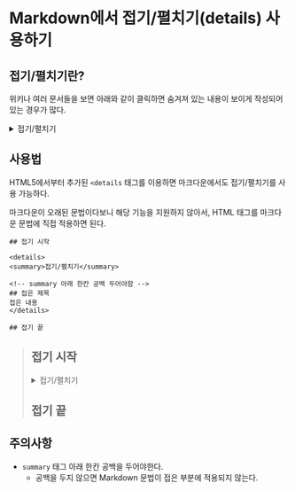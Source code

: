 # Markdown에서 접기/펼치기(details) 사용하기

## 접기/펼치기란?

위키나 여러 문서들을 보면 아래와 같이 클릭하면 숨겨져 있는 내용이 보이게 작성되어있는 경우가 많다.

<details>
    <summary>접기/펼치기</summary>

## 접은 제목
접은 내용
</details>

## 사용법

HTML5에서부터 추가된 `<details` 태그를 이용하면 마크다운에서도 접기/펼치기를 사용 가능하다.

마크다운이 오래된 문법이다보니 해당 기능을 지원하지 않아서, HTML 태그를 마크다운 문법에 직접 적용하면 된다.

    ## 접기 시작

    <details>
    <summary>접기/펼치기</summary>

    <!-- summary 아래 한칸 공백 두어야함 -->
    ## 접은 제목
    접은 내용
    </details>

    ## 접기 끝

>## 접기 시작
>
><details>
><summary>접기/펼치기</summary>
>
><!-- summary 아래 한칸 공백 두어야함 -->
>## 접은 제목
>접은 내용
>
></details>
>
>## 접기 끝

## 주의사항
- `summary` 태그 아래 한칸 공백을 두어야한다.
  - 공백을 두지 않으면 Markdown 문법이 접은 부분에 적용되지 않는다.